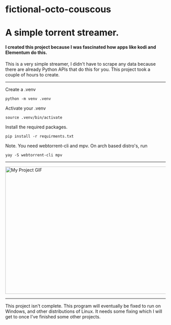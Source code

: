 # fictional-octo-couscous

<h1>A simple torrent streamer.</h1>
<h4>I created this project because I was fascinated how apps like kodi and Elementum do this. </h4>

<p>This is a very simple streamer, I didn't have to scrape any data because there are already Python APIs that do this for you. This project took a couple of hours to create.</p>

---

Create a .venv
```
python -m venv .venv
```

Activate your .venv
```
source .venv/bin/activate
```
Install the required packages.
```
pip install -r requirments.txt
```

Note. You need webtorrent-cli and mpv.
On arch based distro's, run
```
yay -S webtorrent-cli mpv
```


---

<img src="https://github.com/msnkr/fictional-octo-couscous/blob/main/tpb_inst.gif" alt="My Project GIF" width="600" height="400">


---



This project isn't complete. This program will eventually be fixed to run on Windows, and other distributions of Linux. 
It needs some fixing which I will get to once I've finished some other projects. 
